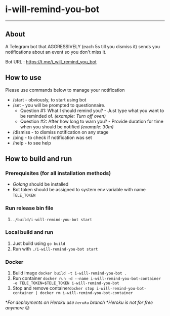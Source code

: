 # i-will-remind-you-bot
---
## About
A Telegram bot that AGGRESSIVELY (each 5s till you dismiss it) sends you notifications about an event so you don't miss it.

Bot URL : https://t.me/i_will_remind_you_bot

## How to use
Please use commands below to manage your notification
- /start - obviously, to start using bot
- /set - you will be prompted to questionnaire. 
  - Question #1: What I should remind you? - Just type what you want to be reminded of. *(example: Turn off oven)*
  - Question #2: After how long to warn you? - Provide duration for time when you should be notified *(example: 30m)*
- /dismiss - to dismiss notification on any stage
- /ping - to check if notification was set
- /help - to see help

## How to build and run

### Prerequisites (for all installation methods)
- *Golang* should be installed
- Bot token should be assigned to system env variable with name `TELE_TOKEN`

### Run release bin file
1. `./build/i-will-remind-you-bot start`
### Local build and run
1. Just build using `go build`
2. Run with `./i-will-remind-you-bot start`
### Docker
1. Build image `docker build -t i-will-remind-you-bot . `
2. Run container `docker run -d --name i-will-remind-you-bot-container -e TELE_TOKEN=$TELE_TOKEN i-will-remind-you-bot`
3. Stop and remove container`docker stop i-will-remind-you-bot-container | docker rm i-will-remind-you-bot-container`

**For deployments on Heroku use `heroku` branch*
**Heroku is not for free anymore* 😥
